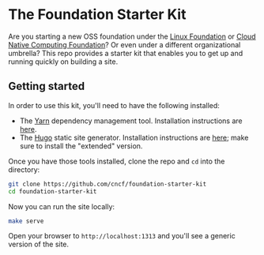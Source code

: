 # The Foundation Starter Kit

Are you starting a new OSS foundation under the [Linux Foundation](https://linuxfoundation.org) or [Cloud Native Computing Foundation](https://cncf.io)? Or even under a different organizational umbrella? This repo provides a starter kit that enables you to get up and running quickly on building a site.

## Getting started

In order to use this kit, you'll need to have the following installed:

* The [Yarn](https://yarnpkg.com/en/) dependency management tool. Installation instructions are [here](https://yarnpkg.com/en/docs/install#mac-stable).
* The [Hugo](https://gohugo.io) static site generator. Installation instructions are [here](https://gohugo.io/getting-started/installing/); make sure to install the "extended" version.


Once you have those tools installed, clone the repo and `cd` into the directory:

```bash
git clone https://github.com/cncf/foundation-starter-kit
cd foundation-starter-kit
```

Now you can run the site locally:

```bash
make serve
```

Open your browser to `http://localhost:1313` and you'll see a generic version of the site.